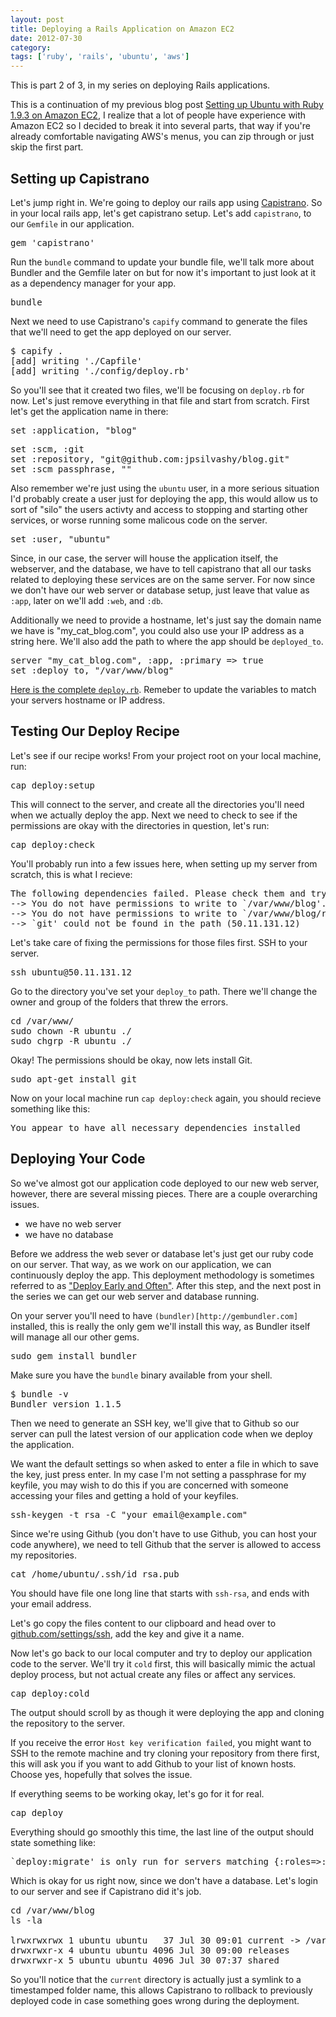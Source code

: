 ```yaml
---
layout: post
title: Deploying a Rails Application on Amazon EC2
date: 2012-07-30
category:
tags: ['ruby', 'rails', 'ubuntu', 'aws']
---
```


<div class='callout'>
	This is part 2 of 3, in my series on deploying Rails applications.
</div>

This is a continuation of my previous blog post [Setting up Ubuntu with Ruby 1.9.3 on Amazon EC2](/posts/setting-up-ubuntu-with-ruby-193-on-amazon-ec2/), I realize that a lot of people have experience with Amazon EC2 so I decided to break it into several parts, that way if you're already comfortable navigating AWS's menus, you can zip through or just skip the first part.

## Setting up Capistrano

Let's jump right in. We're going to deploy our rails app using [Capistrano](https://github.com/capistrano/capistrano). So in your local rails app, let's get capistrano setup. Let's add `capistrano`, to our `Gemfile` in our application.

<pre class="prettyprint lang-ruby">
gem 'capistrano'
</pre>

Run the `bundle` command to update your bundle file, we'll talk more about Bundler and the Gemfile later on but for now it's important to just look at it as a dependency manager for your app.

<pre>
bundle
</pre>

Next we need to use Capistrano's `capify` command to generate the files that we'll need to get the app deployed on our server.

<pre>
$ capify .
[add] writing './Capfile'
[add] writing './config/deploy.rb'
</pre>

So you'll see that it created two files, we'll be focusing on `deploy.rb` for now. Let's just remove everything in that file and start from scratch. First let's get the application name in there:

<pre class="prettyprint lang-ruby">
set :application, "blog"
</pre>

<pre class="prettyprint lang-ruby">
set :scm, :git
set :repository, "git@github.com:jpsilvashy/blog.git"
set :scm_passphrase, ""
</pre>

Also remember we're just using the `ubuntu` user, in a more serious situation I'd probably create a user just for deploying the app, this would allow us to sort of "silo" the users activty and access to stopping and starting other services, or worse running some malicous code on the server.

<pre class="prettyprint lang-ruby">
set :user, "ubuntu"
</pre>

Since, in our case, the server will house the application itself, the webserver, and the database, we have to tell capistrano that all our tasks related to deploying these services are on the same server. For now since we don't have our web server or database setup, just leave that value as `:app`, later on we'll add `:web`, and `:db`.

Additionally we need to provide a hostname, let's just say the domain name we have is "my_cat_blog.com", you could also use your IP address as a string here. We'll also add the path to where the app should be `deployed_to`.

<pre class="prettyprint lang-ruby">
server "my_cat_blog.com", :app, :primary => true
set :deploy_to, "/var/www/blog"
</pre>

[Here is the complete `deploy.rb`](https://gist.github.com/3205604). Remeber to update the variables to match your servers hostname or IP address.

## Testing Our Deploy Recipe

Let's see if our recipe works! From your project root on your local machine, run:

<pre>
cap deploy:setup
</pre>

This will connect to the server, and create all the directories you'll need when we actually deploy the app. Next we need to check to see if the permissions are okay with the directories in question, let's run:

<pre>
cap deploy:check
</pre>

You'll probably run into a few issues here, when setting up my server from scratch, this is what I recieve:

<pre>
The following dependencies failed. Please check them and try again:
--> You do not have permissions to write to `/var/www/blog'. (50.11.131.12)
--> You do not have permissions to write to `/var/www/blog/releases'. (50.11.131.12)
--> `git' could not be found in the path (50.11.131.12)
</pre>

Let's take care of fixing the permissions for those files first. SSH to your server.

<pre>
ssh ubuntu@50.11.131.12
</pre>

Go to the directory you've set your `deploy_to` path. There we'll change the owner and group of the folders that threw the errors.

<pre>
cd /var/www/
sudo chown -R ubuntu ./
sudo chgrp -R ubuntu ./
</pre>

Okay! The permissions should be okay, now lets install Git.

<pre>
sudo apt-get install git
</pre>

Now on your local machine run `cap deploy:check` again, you should recieve something like this:

<pre>
You appear to have all necessary dependencies installed
</pre>

## Deploying Your Code

So we've almost got our application code deployed to our new web server, however, there are several missing pieces. There are a couple overarching issues.

- we have no web server
- we have no database

Before we address the web sever or database let's just get our ruby code on our server. That way, as we work on our application, we can continuously deploy the app. This deployment methodology is sometimes referred to as ["Deploy Early and Often"](http://programmer.97things.oreilly.com/wiki/index.php/Deploy_Early_and_Often). After this step, and the next post in the series we can get our web server and database running.

On your server you'll need to have `(bundler)[http://gembundler.com]` installed, this is really the only gem we'll install this way, as Bundler itself will manage all our other gems.

<pre>
sudo gem install bundler
</pre>

Make sure you have the `bundle` binary available from your shell.

<pre>
$ bundle -v
Bundler version 1.1.5
</pre>

Then we need to generate an SSH key, we'll give that to Github so our server can pull the latest version of our application code when we deploy the application.

We want the default settings so when asked to enter a file in which to save the key, just press enter. In my case I'm not setting a passphrase for my keyfile, you may wish to do this if you are concerned with someone accessing your files and getting a hold of your keyfiles.

<pre>
ssh-keygen -t rsa -C "your_email@example.com"
</pre>

Since we're using Github (you don't have to use Github, you can host your code anywhere), we need to tell Github that the server is allowed to access my repositories.

<pre>
cat /home/ubuntu/.ssh/id_rsa.pub
</pre>

You should have file one long line that starts with `ssh-rsa`, and ends with your email address.

Let's go copy the files content to our clipboard and head over to [github.com/settings/ssh](https://github.com/settings/ssh), add the key and give it a name.

Now let's go back to our local computer and try to deploy our application code to the server. We'll try it `cold` first, this will basically mimic the actual deploy process, but not actual create any files or affect any services.

<pre>
cap deploy:cold
</pre>

The output should scroll by as though it were deploying the app and cloning the repository to the server.

<div class="callout tip">
	If you receive the error <code>Host key verification failed</code>, you might want to SSH to the remote machine and try cloning your repository from there first, this will ask you if you want to add Github to your list of known hosts. Choose yes, hopefully that solves the issue.
</div>

If everything seems to be working okay, let's go for it for real.

<pre>
cap deploy
</pre>

Everything should go smoothly this time, the last line of the output should state something like:

<pre>
`deploy:migrate' is only run for servers matching {:roles=>:db, :only=>{:primary=>true}}, but no servers matched
</pre>

Which is okay for us right now, since we don't have a database. Let's login to our server and see if Capistrano did it's job.

<pre>
cd /var/www/blog
ls -la

lrwxrwxrwx 1 ubuntu ubuntu   37 Jul 30 09:01 current -> /var/www/blog/releases/20120730090056
drwxrwxr-x 4 ubuntu ubuntu 4096 Jul 30 09:00 releases
drwxrwxr-x 5 ubuntu ubuntu 4096 Jul 30 07:37 shared
</pre>

So you'll notice that the `current` directory is actually just a symlink to a timestamped folder name, this allows Capistrano to rollback to previously deployed code in case something goes wrong during the deployment.
